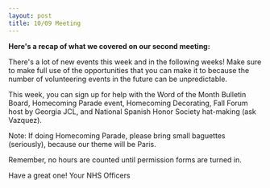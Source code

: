 ```yaml
---
layout: post
title: 10/09 Meeting
---
```

**Here's a recap of what we covered on our second meeting:**

There's a lot of new events this week and in the following weeks! Make sure to make full use of the opportunities that you can make it to because the number of volunteering events in the future can be unpredictable. 

This week, you can sign up for help with the Word of the Month Bulletin Board, Homecoming Parade event, Homecoming Decorating, Fall Forum host by Georgia JCL, and National Spanish Honor Society hat-making (ask Vazquez). 

Note: If doing Homecoming Parade, please bring small baguettes (seriously), because our theme will be Paris.

Remember, no hours are counted until permission forms are turned in.

Have a great one!
Your NHS Officers
